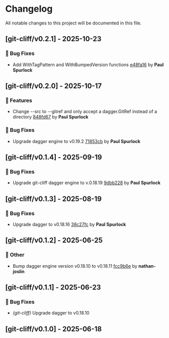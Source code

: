 # Changelog

All notable changes to this project will be documented in this file.

## [git-cliff/v0.2.1] - 2025-10-23

### 🐛 Bug Fixes

- Add WithTagPattern and WithBumpedVersion functions [e48fa16](https://github.com/act3-ai/dagger/commit/e48fa162cb0c65f2e5763dd0a2fc00c823694e33) by **Paul Spurlock**


## [git-cliff/v0.2.0] - 2025-10-17

### 🚀 Features

- Change --src to --gitref and only accept a dagger.GitRef instead of a directory [848fd67](https://github.com/act3-ai/dagger/commit/848fd674342b1a77296a23d6907857b4fc11dec1) by **Paul Spurlock**


### 🐛 Bug Fixes

- Upgrade dagger engine to v0.19.2 [71853cb](https://github.com/act3-ai/dagger/commit/71853cbbccbb65652efddff50a972241b943542a) by **Paul Spurlock**


## [git-cliff/v0.1.4] - 2025-09-19

### 🐛 Bug Fixes

- Upgrade git-cliff dagger engine to v.0.18.19 [9dbb228](https://github.com/act3-ai/dagger/commit/9dbb228948f68b0b20b5ec03802fb0c48cc32f9b) by **Paul Spurlock**


## [git-cliff/v0.1.3] - 2025-08-19

### 🐛 Bug Fixes

- Upgrade dagger to v0.18.16 [38c27fc](https://github.com/act3-ai/dagger/commit/38c27fc73e6e00f48160398766eed994a26efc4f) by **Paul Spurlock**


## [git-cliff/v0.1.2] - 2025-06-25

### 💼 Other

- Bump dagger engine version v0.18.10 to v0.18.11 [fcc9b6e](https://github.com/act3-ai/dagger/commit/fcc9b6e1e68c7d7c009a68a46b6f93489467853c) by **nathan-joslin**


## [git-cliff/v0.1.1] - 2025-06-23

### 🐛 Bug Fixes

- *(git-cliff)* Upgrade dagger to v0.18.10

## [git-cliff/v0.1.0] - 2025-06-18

